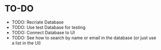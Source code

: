 # TO-DO

- TODO: Recriate Database
- TODO: Use test Database for testing
- TODO: Connect Database to UI
- TODO: See how to search by name or email in the database (or just use a list in the UI)
